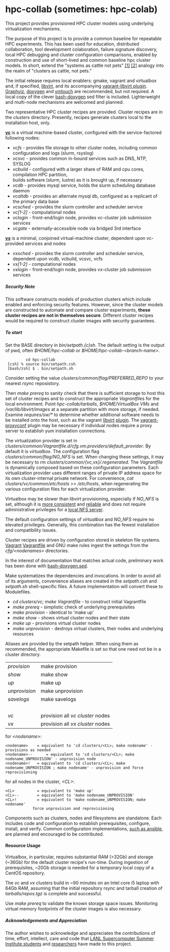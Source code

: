 # hpc-collab (sometimes: hpc-colab)

This project provides provisioned HPC cluster models using underlying virtualization mechanisms. 

The purpose of this project is to provide a common baseline for repeatable HPC experiments. This has been
used for education, distributed collaboration, tool development colaboration, failure signature discovery,
local HPC debugging and cluster configuration comparisons, enabled by construction and use of short-lived
and common baseline hpc cluster models. In short, extend the "systems as cattle not pets" 
<A HREF="http://www.pass.org/eventdownload.aspx?suid=1902">[1]</A> 
<A HREF="http://cloudscaling.com/blog/cloud-computing/the-history-of-pets-vs-cattle/">[2]</A> analogy into
the realm of "clusters as cattle, not pets."

The initial release requires local enablers: gmake, vagrant and virtualbox and, if specified,
<A HREF="https://libvirt.org/">libvirt</A>, and its accompanying
<A HREF="https://github.com/vagrant-libvirt/vagrant-libvirt">vagrant-libvirt plugin</A>.
<A HREF="https://graphviz.org/">Graphviz</A>, <A HREF="https://www.doxygen.nl/index.html">doxygen</A>
and <A HREF="https://github.com/hoytech/vmtouch">vmtouch</A> are recommended, but not required. A
local copy of the clever <A HREF="https://github.com/Anvil/bash-doxygen">bash-doxygen</A> sed filter
is included.  Lighterweight and multi-node mechanisms are welcomed and planned.

Two representative HPC cluster recipes are provided.
Cluster recipes are in the <EM>clusters</EM> directory.
Presently, recipes generate clusters local to the installation host, only.

 <b><A HREF="https://docs.google.com/drawings/d/1Pmpe4ME46ka51jlhaAQUsjzWNHZaQ2CEzc0_5UDuojI/edit?usp=sharing">vc</A></b> is a virtual machine-based cluster, configured with the service-factored following nodes:
 <UL>
 <LI><EM>vcfs</EM>     - provides file storage to other cluster nodes, including common configuration and logs (slurm, rsyslog)</LI>
 <LI><EM>vcsvc</EM>    - provides common in-bound services such as DNS, NTP, SYSLOG</LI>
 <LI><EM>vcbuild</EM>  - configured with a larger share of RAM and cpu cores, compilation HPC partition,<br>
                       builds software (slurm, lustre) as it is brought up, if necessary</LI>
 <LI><EM>vcdb</EM>     - provides mysql service, holds the slurm scheduling database daemon</LI>
 <LI><EM>vcaltdb</EM>  - provides an alternate mysql db, configured as a replicant of the primary data base</LI>
 <LI><EM>vcsched</EM>  - provides the slurm controller and scheduler service</LI>
 <LI><EM>vc[1-2]</EM>  - computational nodes</LI>
 <LI><EM>vclogin</EM>  - front-end/login node, provides vc-cluster job submission services</LI>
 <LI><EM>vcgate</EM>   - externally-accessible node via bridged 3rd interface</LI>
 </UL>

 <b><A HREF="https://docs.google.com/drawings/d/1LwGtLiyhEtAaB3Spqj5NP7LyDIiOJ5DqdS5ZKP-Bz1g/edit?usp=sharing">vx</A></b> is a minimal, conjoined virtual-machine cluster, dependent upon vc-provided services and nodes
 <UL>
 <LI><EM>vxsched</EM>  - provides the slurm controller and scheduler service, dependent upon vcdb, vcbuild, vcsvc, vcfs</LI>
 <LI><EM>vx[1-2]</EM>  - computational nodes</LI>
 <LI><EM>vxlogin</EM>  - front-end/login node, provides vx-cluster job submission services</LI>
 </UL>

<H5>Security Note</H5>
<P>
This software constructs models of production clusters which include enabled and enforcing security features.
However, since the cluster models are constructed to automate and compare cluster experiments,
<b>these cluster recipes are not in themselves secure</b>.</em> Different cluster recipes would be required
to construct cluster images with security guarantees.
</P>

<H5>To start</H5>
<P>
 Set the BASE directory in <EM>bin/setpath.{c}sh</EM>. The default setting is the output of pwd, often
<EM>$HOME/hpc-collab</EM> or <EM>$HOME/hpc-collab-&lt;branch-name&gt</EM>.

~~~
         cd hpc-collab
 [csh] % source bin/setpath.csh
 [bash/zsh] $ . bin/setpath.sh
~~~

<P>
Consider setting the value <EM>clusters/common/flag/PREFERRED_REPO</EM> to your nearest <EM>rsync</EM>
reposistory.
<P>
Then <EM>make prereq</EM> to sanity check that there is sufficient storage to host this set of
cluster recipes and to construct the appropriate <EM>Vagrantfile</EM>s for the local environment.
Point <EM>hpc-collab/tarballs</EM>, <EM>$HOME/VirtualBox VMs</EM> and <EM>/var/lib/libvirt/images</EM>
at a separate partition with more storage, if needed. Examine <EM>requires/sw/*</EM> to determine
whether additional software needs to be installed onto the host, such as the vagrant 
<A HREF="https://github.com/vagrant-libvirt/vagrant-libvirt">libvirt</A>
<A HREF="https://github.com/hashicorp/vagrant/wiki/Available-Vagrant-Plugins">plugin</A>.
The <A HREF="https://github.com/tmatilai/vagrant-proxyconf">vagrant-proxyconf</A> plugin may be
necessary if individual nodes require a proxy server to establish yum installation connections.
</P>

<P>
The virtualization provider is set in <EM>clusters/common/Vagrantfile.d/cfg.vm.providers/default_provider</EM>.
By default it is <EM>virtualbox</EM>. The configuration flag <EM>clusters/common/flag/NO_NFS</EM> is set.
When changing these settings, it may be necessary to <EM>rm clusters/common/{vc,vx}/.regenerated</EM>.
The <EM>Vagrantfile</EM> is dynamically composed based on these configuration parameters.
Each virtualization provider uses different ranges of private IP address space for its own cluster-internal
private network. For convenience, <EM>cat clusters/vc/common/etc/hosts >> /etc/hosts</EM>, when regenerating
the various configuration files for each virtualization provider.</P>

<P>
Virtualbox may be slower than libvirt provisioning, especially if <EM>NO_NFS</EM> is set, although it is
<A HREF="https://github.com/hpc/hpc-collab/issues/158">more consistent</A> and
<A HREF="https://github.com/hpc/hpc-collab/issues/159">reliable</A> and does not require administrative
privileges for a <A HREF="https://www.vagrantup.com/docs/synced-folders/nfs.html">local NFS server</A>.</P>

<P>
The default configuration settings of <EM>virtualbox</EM> and <EM>NO_NFS</EM> require no elevated privileges.
Generally, this combination has the fewest installation and compatibility issues.</P>

<P>
Cluster recipes are driven by configuration stored in skeleton file systems.
<A HREF="https://www.vagrantup.com/">Vagrant</A> 
<A HREF="https://www.vagrantup.com/docs/vagrantfile">Vagrantfile</A>
 and GNU make rules ingest the settings from the <EM>cfg/&lt;nodenames&gt;</EM> directories.</P>
<P>
In the interest of documentation that matches actual code, preliminary work has been done with
<A HREF="https://github.com/Anvil/bash-doxygen">bash-doxygen.sed</A>.</P>

<P>
Make systematizes the dependencies and invocations. In order to avoid all of its arguments, convenience
aliases are created in the <em>setpath.csh</em> and <em>setpath.sh</em> shell-specific files. A future
implementation will convert these to Modulefiles.
 <UL>
  <LI><EM>cd clusters/vc; make Vagrantfile</EM>	- to construct initial Vagrantfile<BR></LI>
  <LI><EM>make prereq</EM>      - simplistic check of underlying prerequisites</LI>
  <LI><EM>make provision</EM>   - identical to 'make up'</LI>
  <LI><EM>make show</EM>        - shows virtual cluster nodes and their state</LI>
  <LI><EM>make up</EM>          - provisions virtual cluster nodes</LI>
  <LI><EM>make unprovision</EM> - destroys virtual clusters, their nodes and underlying resources</LI>
 </UL>
</P>
<P>
Aliases are provided by the setpath helper. When using them as recommended,
the appropriate Makefile is set so that one need not be in a cluster directory.<BR>
<TABLE>
 <TR><TD><EM>provision</EM></TD>   <TD>make provision</TD></TR>
 <TR><TD><EM>show</EM></TD>		      <TD>make show</TD></TR>
 <TR><TD><EM>up</EM></TD>          <TD>make up</TD></TR>
 <TR><TD><EM>unprovision</EM></TD> <TD>make unprovision</TD></TR>
 <TR><TD><EM>savelogs</EM>         <TD>make savelogs</TD></TR>
 <TR><TD>&nbsp;</TD></TR>
 <TR><TD><EM>vc</EM>               <TD>provision all <EM>vc cluster</EM> nodes</TD></TR>
 <TR><TD><EM>vx</EM>               <TD>provision all <EM>vx cluster</EM> nodes</TD></TR>
</TABLE>
</P>

for &lt;<EM>nodename</EM>&gt;:
~~~
<nodename>	  = equivalent to 'cd clusters/<CL>; make nodename' - provisions as needed
<nodename>--	  = equivalent to 'cd clusters/<CL>; make nodename_UNPROVISION' - unprovision node
<nodename>!	  = equivalent to 'cd clusters/<CL>; make nodename_UNPROVISION ; make nodename' - unprovision and force reprovisioning
~~~

for all nodes in the cluster, <EM>&lt;CL&gt;</EM>:
~~~
<CL>		  = equivalent to 'make up'
<CL>--		  = equivalent to 'make nodename_UNPROVISION'
<CL>!		  = equivalent to 'make nodename_UNPROVISION; make nodename'
		    force unprovision and reprovisioning
~~~
</P>
<P>
Components such as clusters, nodes and filesystems are standalone.
Each includes code and configuration to establish prerequisites, configure, install, and verify.
Common configuration implementations, <A HREF="https://github.com/hpc/hpc-collab/issues/9">such as ansible</A>,
are planned and encouraged to be contributed.
</P>

<H4>Resource Usage</H4>
<P>
Virtualbox, in particular, requires substantial RAM (>32Gb) and storage (~36Gb) for the default cluster recipe's
run-time. During ingestion of prerequisites, ~20Gb storage is needed for a temporary local copy of a CentOS
repository.</P>
<P>
The <EM>vc</EM> and <EM>vx</EM> clusters build in ~90 minutes on an Intel core i5 laptop with 64Gb RAM,
assuming that the initial repository rsync and tarball creation of <EM>tarballs/repos.tgz</EM> is complete
and successful.</P>
<P>
Use <EM>make prereq</EM> to validate the known storage space issues. Monitoring virtual memory footprints
of the cluster images is also necessary.</P>

<H5>Acknowledgements and Appreciation</H5>
<P>
The author wishes to acknowledge and appreciates the contributions of time, effort, intellect, care and code that
<A HREF="https://www.lanl.gov/projects/national-security-education-center/information-science-technology/summer-schools/cscnsi/index.php">LANL Supercomputer Summer Institute students</A> and 
<A HREF="https://www.lanl.gov/projects/ultrascale-systems-research-center/">researchers</A>
have made to this project.
</P>

